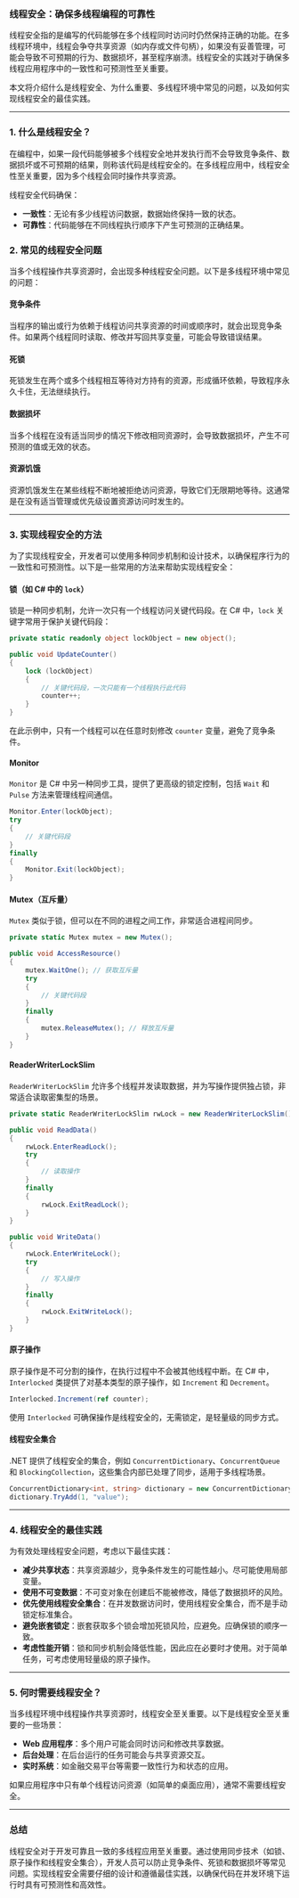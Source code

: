 ### 线程安全：确保多线程编程的可靠性

线程安全指的是编写的代码能够在多个线程同时访问时仍然保持正确的功能。在多线程环境中，线程会争夺共享资源（如内存或文件句柄），如果没有妥善管理，可能会导致不可预期的行为、数据损坏，甚至程序崩溃。线程安全的实践对于确保多线程应用程序中的一致性和可预测性至关重要。

本文将介绍什么是线程安全、为什么重要、多线程环境中常见的问题，以及如何实现线程安全的最佳实践。

---

### 1. 什么是线程安全？

在编程中，如果一段代码能够被多个线程安全地并发执行而不会导致竞争条件、数据损坏或不可预期的结果，则称该代码是线程安全的。在多线程应用中，线程安全性至关重要，因为多个线程会同时操作共享资源。

线程安全代码确保：
- **一致性**：无论有多少线程访问数据，数据始终保持一致的状态。
- **可靠性**：代码能够在不同线程执行顺序下产生可预测的正确结果。

### 2. 常见的线程安全问题

当多个线程操作共享资源时，会出现多种线程安全问题。以下是多线程环境中常见的问题：

#### 竞争条件
当程序的输出或行为依赖于线程访问共享资源的时间或顺序时，就会出现竞争条件。如果两个线程同时读取、修改并写回共享变量，可能会导致错误结果。

#### 死锁
死锁发生在两个或多个线程相互等待对方持有的资源，形成循环依赖，导致程序永久卡住，无法继续执行。

#### 数据损坏
当多个线程在没有适当同步的情况下修改相同资源时，会导致数据损坏，产生不可预测的值或无效的状态。

#### 资源饥饿
资源饥饿发生在某些线程不断地被拒绝访问资源，导致它们无限期地等待。这通常是在没有适当管理或优先级设置资源访问时发生的。

---

### 3. 实现线程安全的方法

为了实现线程安全，开发者可以使用多种同步机制和设计技术，以确保程序行为的一致性和可预测性。以下是一些常用的方法来帮助实现线程安全：

#### 锁（如 C# 中的 `lock`）

锁是一种同步机制，允许一次只有一个线程访问关键代码段。在 C# 中，`lock` 关键字常用于保护关键代码段：

```csharp
private static readonly object lockObject = new object();

public void UpdateCounter()
{
    lock (lockObject)
    {
        // 关键代码段，一次只能有一个线程执行此代码
        counter++;
    }
}
```

在此示例中，只有一个线程可以在任意时刻修改 `counter` 变量，避免了竞争条件。

#### Monitor
`Monitor` 是 C# 中另一种同步工具，提供了更高级的锁定控制，包括 `Wait` 和 `Pulse` 方法来管理线程间通信。

```csharp
Monitor.Enter(lockObject);
try
{
    // 关键代码段
}
finally
{
    Monitor.Exit(lockObject);
}
```

#### Mutex（互斥量）
`Mutex` 类似于锁，但可以在不同的进程之间工作，非常适合进程间同步。

```csharp
private static Mutex mutex = new Mutex();

public void AccessResource()
{
    mutex.WaitOne(); // 获取互斥量
    try
    {
        // 关键代码段
    }
    finally
    {
        mutex.ReleaseMutex(); // 释放互斥量
    }
}
```

#### ReaderWriterLockSlim
`ReaderWriterLockSlim` 允许多个线程并发读取数据，并为写操作提供独占锁，非常适合读取密集型的场景。

```csharp
private static ReaderWriterLockSlim rwLock = new ReaderWriterLockSlim();

public void ReadData()
{
    rwLock.EnterReadLock();
    try
    {
        // 读取操作
    }
    finally
    {
        rwLock.ExitReadLock();
    }
}

public void WriteData()
{
    rwLock.EnterWriteLock();
    try
    {
        // 写入操作
    }
    finally
    {
        rwLock.ExitWriteLock();
    }
}
```

#### 原子操作
原子操作是不可分割的操作，在执行过程中不会被其他线程中断。在 C# 中，`Interlocked` 类提供了对基本类型的原子操作，如 `Increment` 和 `Decrement`。

```csharp
Interlocked.Increment(ref counter);
```

使用 `Interlocked` 可确保操作是线程安全的，无需锁定，是轻量级的同步方式。

#### 线程安全集合
.NET 提供了线程安全的集合，例如 `ConcurrentDictionary`、`ConcurrentQueue` 和 `BlockingCollection`，这些集合内部已处理了同步，适用于多线程场景。

```csharp
ConcurrentDictionary<int, string> dictionary = new ConcurrentDictionary<int, string>();
dictionary.TryAdd(1, "value");
```

---

### 4. 线程安全的最佳实践

为有效处理线程安全问题，考虑以下最佳实践：

- **减少共享状态**：共享资源越少，竞争条件发生的可能性越小。尽可能使用局部变量。
- **使用不可变数据**：不可变对象在创建后不能被修改，降低了数据损坏的风险。
- **优先使用线程安全集合**：在并发数据访问时，使用线程安全集合，而不是手动锁定标准集合。
- **避免嵌套锁定**：嵌套获取多个锁会增加死锁风险，应避免。应确保锁的顺序一致。
- **考虑性能开销**：锁和同步机制会降低性能，因此应在必要时才使用。对于简单任务，可考虑使用轻量级的原子操作。

---

### 5. 何时需要线程安全？

当多线程环境中线程操作共享资源时，线程安全至关重要。以下是线程安全至关重要的一些场景：

- **Web 应用程序**：多个用户可能会同时访问和修改共享数据。
- **后台处理**：在后台运行的任务可能会与共享资源交互。
- **实时系统**：如金融交易平台等需要一致性行为和状态的应用。

如果应用程序中只有单个线程访问资源（如简单的桌面应用），通常不需要线程安全。

---

### 总结

线程安全对于开发可靠且一致的多线程应用至关重要。通过使用同步技术（如锁、原子操作和线程安全集合），开发人员可以防止竞争条件、死锁和数据损坏等常见问题。实现线程安全需要仔细的设计和遵循最佳实践，以确保代码在并发环境下运行时具有可预测性和高效性。
